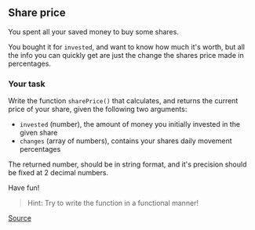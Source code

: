## Share price

You spent all your saved money to buy some shares.

You bought it for `invested`, and want to know how much it's worth, but all the info you can quickly get are just the change the shares price made in percentages.

### Your task

Write the function `sharePrice()` that calculates, and returns the current price of your share, given the following two arguments:

* `invested` (number), the amount of money you initially invested in the given share
* `changes` (array of numbers), contains your shares daily movement percentages

The returned number, should be in string format, and it's precision should be fixed at 2 decimal numbers.

Have fun!

> Hint: Try to write the function in a functional manner!

[Source](https://www.codewars.com/kata/5603a4dd3d96ef798f000068/train/python)